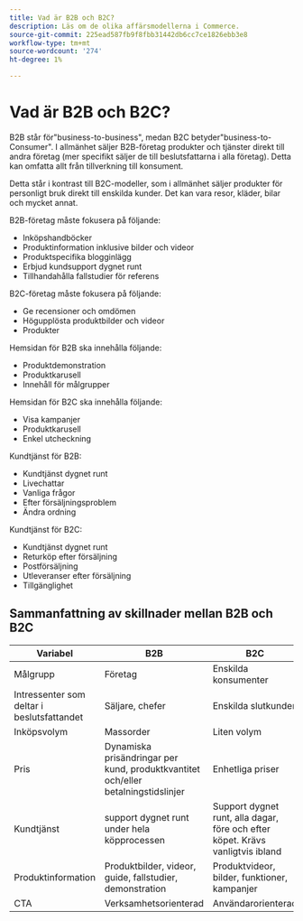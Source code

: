 ```yaml
---
title: Vad är B2B och B2C?
description: Läs om de olika affärsmodellerna i Commerce.
source-git-commit: 225ead587fb9f8fbb31442db6cc7ce1826ebb3e8
workflow-type: tm+mt
source-wordcount: '274'
ht-degree: 1%

---
```



# Vad är B2B och B2C?

B2B står för&quot;business-to-business&quot;, medan B2C betyder&quot;business-to-Consumer&quot;. I allmänhet säljer B2B-företag produkter och tjänster direkt till andra företag (mer specifikt säljer de till beslutsfattarna i alla företag). Detta kan omfatta allt från tillverkning till konsument.

Detta står i kontrast till B2C-modeller, som i allmänhet säljer produkter för personligt bruk direkt till enskilda kunder. Det kan vara resor, kläder, bilar och mycket annat.

B2B-företag måste fokusera på följande:

- Inköpshandböcker
- Produktinformation inklusive bilder och videor
- Produktspecifika blogginlägg
- Erbjud kundsupport dygnet runt
- Tillhandahålla fallstudier för referens

B2C-företag måste fokusera på följande:

- Ge recensioner och omdömen
- Högupplösta produktbilder och videor
- Produkter

Hemsidan för B2B ska innehålla följande:

- Produktdemonstration
- Produktkarusell
- Innehåll för målgrupper

Hemsidan för B2C ska innehålla följande:

- Visa kampanjer
- Produktkarusell
- Enkel utcheckning

Kundtjänst för B2B:

- Kundtjänst dygnet runt
- Livechattar
- Vanliga frågor
- Efter försäljningsproblem
- Ändra ordning

Kundtjänst för B2C:

- Kundtjänst dygnet runt
- Returköp efter försäljning
- Postförsäljning
- Utleveranser efter försäljning
- Tillgänglighet

## Sammanfattning av skillnader mellan B2B och B2C

| Variabel | B2B | B2C |
|----------|-----|-----|
| Målgrupp | Företag | Enskilda konsumenter |
| Intressenter som deltar i beslutsfattandet | Säljare, chefer | Enskilda slutkunder |
| Inköpsvolym | Massorder | Liten volym |
| Pris | Dynamiska prisändringar per kund, produktkvantitet och/eller betalningstidslinjer | Enhetliga priser |
| Kundtjänst | support dygnet runt under hela köpprocessen | Support dygnet runt, alla dagar, före och efter köpet. Krävs vanligtvis ibland |
| Produktinformation | Produktbilder, videor, guide, fallstudier, demonstration | Produktvideor, bilder, funktioner, kampanjer |
| CTA | Verksamhetsorienterad | Användarorienterad |
